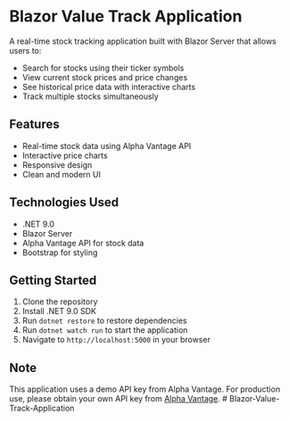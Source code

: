 # Blazor Value Track Application

A real-time stock tracking application built with Blazor Server that allows users to:

- Search for stocks using their ticker symbols
- View current stock prices and price changes
- See historical price data with interactive charts
- Track multiple stocks simultaneously

## Features

- Real-time stock data using Alpha Vantage API
- Interactive price charts
- Responsive design
- Clean and modern UI

## Technologies Used

- .NET 9.0
- Blazor Server
- Alpha Vantage API for stock data
- Bootstrap for styling

## Getting Started

1. Clone the repository
2. Install .NET 9.0 SDK
3. Run `dotnet restore` to restore dependencies
4. Run `dotnet watch run` to start the application
5. Navigate to `http://localhost:5000` in your browser

## Note

This application uses a demo API key from Alpha Vantage. For production use, please obtain your own API key from [Alpha Vantage](https://www.alphavantage.co/). # Blazor-Value-Track-Application

